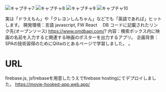 ![キャプチャ7](https://user-images.githubusercontent.com/70077254/118194163-ea53ad80-b483-11eb-91ae-af614f8f9d9f.PNG)
![キャプチャ8](https://user-images.githubusercontent.com/70077254/118194489-664df580-b484-11eb-94f1-9a70f4f118d5.PNG)
![キャプチャ9](https://user-images.githubusercontent.com/70077254/118194493-66e68c00-b484-11eb-9734-e5e199bc304c.PNG)
![キャプチャ10](https://user-images.githubusercontent.com/70077254/118194496-677f2280-b484-11eb-9a7e-546419a7d936.PNG)

実は「ドラえもん」や「クレヨンしんちゃん」などでも「英語であれば」ヒットします。
開発環境：言語 javascript, FW React 　DB コードに記載されたリンク先(オープンソース) https://www.omdbapi.com/?
内容：検索ボックス内に映画の名前を入力すると関連する映画のポスターを出力するアプリ。
企画背景：SPAの技術習得のためにQiitaのとあるページで学習しました。
。

# URL
firebase.js, jsfirebaseを用意したうえでfirebase hostingにてデプロイしました。
https://movie-hooked-app.web.app/



